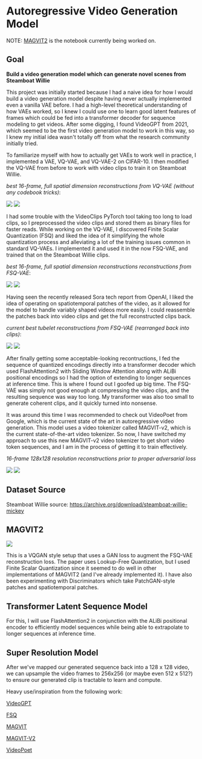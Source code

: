 # Autoregressive Video Generation Model

NOTE: [MAGVIT2](notebooks/MAGVIT2.ipynb) is the notebook currently being worked on.

## Goal
**Build a video generation model which can generate novel scenes from Steamboat Willie**

This project was initially started because I had a naive idea for how I would build a video generation
model despite having never actually implemented even a vanilla VAE before. I had a high-level theoretical 
understanding of how VAEs worked, so I knew I could use one to learn good latent features of frames which could 
be fed into a transformer decoder for sequence modeling to get videos. After some digging, I found VideoGPT 
from 2021, which seemed to be the first video generation model to work in this way, so I knew my initial idea 
wasn't totally off from what the research community initially tried.

To familiarize myself with how to actually get VAEs to work well in practice, I implemented a VAE, VQ-VAE, and 
VQ-VAE-2 on CIFAR-10. I then modified the VQ-VAE from before to work with video clips to train it on 
Steamboat Willie. 

*best 16-frame, full spatial dimension reconstructions from VQ-VAE (without any codebook tricks)*:

![](assets/wooing-infatuation-93-1.gif)
![](assets/wooing-infatuation-93-2.gif)

I had some trouble with the VideoClips PyTorch tool taking too long to load clips, so I 
preprocessed the video clips and stored them as binary files for faster reads. While working on the VQ-VAE, I 
discovered Finite Scalar Quantization (FSQ) and liked the idea of it simplifying the whole quantization process 
and alleviating a lot of the training issues common in standard VQ-VAEs. I implemented it and used it in the now
FSQ-VAE, and trained that on the Steamboat Willie clips.

*best 16-frame, full spatial dimension reconstructions reconstructions from FSQ-VAE*:

![](assets/super_snowball_23_1.gif)
![](assets/super_snowball_23_2.gif)

Having seen the recently released Sora tech report from OpenAI, I liked the idea of operating on spatiotemporal
patches of the video, as it allowed for the model to handle variably shaped videos more easily. I could 
reassemble the patches back into video clips and get the full reconstructed clips back.

*current best tubelet reconstructions from FSQ-VAE (rearranged back into clips)*:

![](assets/pious_firefly_98_1.gif)
![](assets/pious_firefly_98_2.gif)

After finally getting some acceptable-looking recontructions, I fed the sequence of quantized encodings directly
into a transformer decoder which used FlashAttention2 with Sliding Window Attention along with ALiBi positional
encodings so I had the option of extending to longer sequences at inference time. This is where I found out I 
goofed up big time. The FSQ-VAE was simply not good enough at compressing the video clips, and the resulting
sequence was way too long. My transformer was also too small to generate coherent clips, and it quickly turned
into nonsense.

It was around this time I was recommended to check out VideoPoet from Google, which is the current
state of the art in autoregressive video generation. This model uses a video tokenizer called MAGVIT-v2, which is
the current state-of-the-art video tokenizer. So now, I have switched my approach to use this new MAGVIT-v2 
video tokenizer to get short video token sequences, and I am in the process of getting it to train effectively.

*16-frame 128x128 resolution reconstructions prior to proper adversarial loss*

![](assets/magvit2-before-gan-loss-1.gif)
![](assets/magvit2-before-gan-loss-2.gif)

## Dataset Source
Steamboat Willie source: https://archive.org/download/steamboat-willie-mickey

## MAGVIT2

![](assets/magvit2-arch-diagram.png)

This is a VQGAN style setup that uses a GAN loss to augment the FSQ-VAE reconstruction loss. The paper uses Lookup-Free Quantization, but I used Finite Scalar Quantization since 
it seemed to do well in other implementations of MAGVIT2 (and I've already implemented it). I have also been experimenting with Discriminators which take PatchGAN-style patches 
and spatiotemporal patches.

## Transformer Latent Sequence Model
For this, I will use FlashAttention2 in conjunction with the ALiBi positional encoder to efficiently model sequences while being able to extrapolate to longer sequences at inference time.

## Super Resolution Model
After we've mapped our generated sequence back into a 128 x 128 video, we can upsample the video frames to 256x256 (or maybe even 512 x 512?) to ensure our generated clip is tractable to learn and compute.

Heavy use/inspiration from the following work:

[VideoGPT](https://github.com/wilson1yan/VideoGPT)

[FSQ](https://arxiv.org/abs/2309.15505)

[MAGVIT](https://arxiv.org/abs/2212.05199)

[MAGVIT-V2](https://magvit.cs.cmu.edu/v2/)

[VideoPoet](https://research.google/blog/videopoet-a-large-language-model-for-zero-shot-video-generation/)
